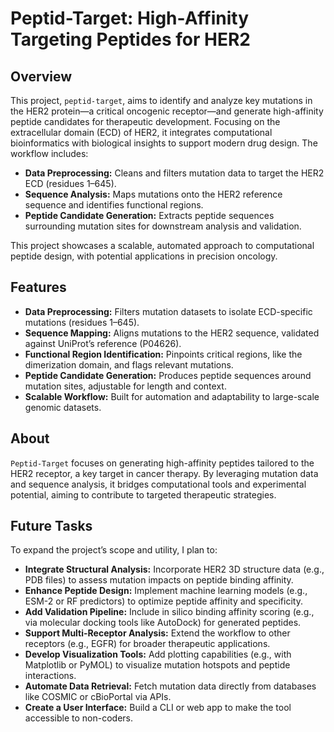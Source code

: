 # Peptid-Target: High-Affinity Targeting Peptides for HER2

## Overview
This project, `peptid-target`, aims to identify and analyze key mutations in the HER2 protein—a critical oncogenic receptor—and generate high-affinity peptide candidates for therapeutic development. Focusing on the extracellular domain (ECD) of HER2, it integrates computational bioinformatics with biological insights to support modern drug design. The workflow includes:

- **Data Preprocessing:** Cleans and filters mutation data to target the HER2 ECD (residues 1–645).
- **Sequence Analysis:** Maps mutations onto the HER2 reference sequence and identifies functional regions.
- **Peptide Candidate Generation:** Extracts peptide sequences surrounding mutation sites for downstream analysis and validation.

This project showcases a scalable, automated approach to computational peptide design, with potential applications in precision oncology.

## Features
- **Data Preprocessing:** Filters mutation datasets to isolate ECD-specific mutations (residues 1–645).
- **Sequence Mapping:** Aligns mutations to the HER2 sequence, validated against UniProt’s reference (P04626).
- **Functional Region Identification:** Pinpoints critical regions, like the dimerization domain, and flags relevant mutations.
- **Peptide Candidate Generation:** Produces peptide sequences around mutation sites, adjustable for length and context.
- **Scalable Workflow:** Built for automation and adaptability to large-scale genomic datasets.

## About
`Peptid-Target` focuses on generating high-affinity peptides tailored to the HER2 receptor, a key target in cancer therapy. By leveraging mutation data and sequence analysis, it bridges computational tools and experimental potential, aiming to contribute to targeted therapeutic strategies.

## Future Tasks
To expand the project’s scope and utility, I plan to:
- **Integrate Structural Analysis:** Incorporate HER2 3D structure data (e.g., PDB files) to assess mutation impacts on peptide binding affinity.
- **Enhance Peptide Design:** Implement machine learning models (e.g., ESM-2 or RF predictors) to optimize peptide affinity and specificity.
- **Add Validation Pipeline:** Include in silico binding affinity scoring (e.g., via molecular docking tools like AutoDock) for generated peptides.
- **Support Multi-Receptor Analysis:** Extend the workflow to other receptors (e.g., EGFR) for broader therapeutic applications.
- **Develop Visualization Tools:** Add plotting capabilities (e.g., with Matplotlib or PyMOL) to visualize mutation hotspots and peptide interactions.
- **Automate Data Retrieval:** Fetch mutation data directly from databases like COSMIC or cBioPortal via APIs.
- **Create a User Interface:** Build a CLI or web app to make the tool accessible to non-coders.

